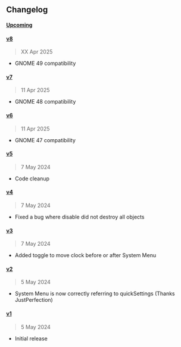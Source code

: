 
## Changelog

#### [Upcoming](https///github.com/kuvaus/moveclock/compare/v8...HEAD)

#### [v8](https://github.com/kuvaus/moveclock/releases/tag/v8)

> XX Apr 2025

- GNOME 49 compatibility

#### [v7](https://github.com/kuvaus/moveclock/releases/tag/v7)

> 11 Apr 2025

- GNOME 48 compatibility

#### [v6](https://github.com/kuvaus/moveclock/releases/tag/v6)

> 11 Apr 2025

- GNOME 47 compatibility

#### [v5](https://github.com/kuvaus/moveclock/releases/tag/v5)

> 7 May 2024

- Code cleanup

#### [v4](https://github.com/kuvaus/moveclock/releases/tag/v4)

> 7 May 2024

- Fixed a bug where disable did not destroy all objects

#### [v3](https://github.com/kuvaus/moveclock/releases/tag/v3)

> 7 May 2024

- Added toggle to move clock before or after System Menu

#### [v2](https://github.com/kuvaus/moveclock/releases/tag/v2)

> 5 May 2024

- System Menu is now correctly referring to quickSettings (Thanks JustPerfection)

#### [v1](https://github.com/kuvaus/moveclock/releases/tag/v1)

> 5 May 2024

- Initial release

